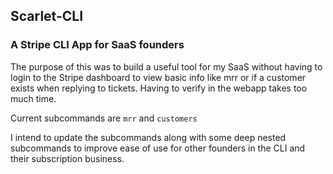 ## Scarlet-CLI

### A Stripe CLI App for SaaS founders

The purpose of this was to build a useful tool for my SaaS without having to login to the Stripe dashboard to view basic info like mrr or if a customer exists when replying to tickets. Having to verify in the webapp takes too much time.

Current subcommands are `mrr` and `customers`

I intend to update the subcommands along with some deep nested subcommands to improve ease of use for other founders in the CLI and their subscription business.